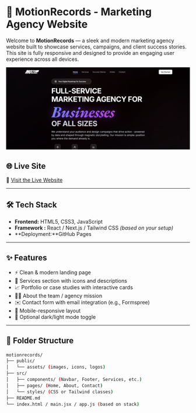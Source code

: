 # 🎯 MotionRecords - Marketing Agency Website

Welcome to **MotionRecords** — a sleek and modern marketing agency website built to showcase services, campaigns, and client success stories. This site is fully responsive and designed to provide an engaging user experience across all devices.

![MotionRecords Banner](marketing.PNG)

## 🌐 Live Site

🔗 [Visit the Live Website](https://v0-motionrecords-ruddy.vercel.app/)  

---

## 🛠️ Tech Stack

- **Frontend:** HTML5, CSS3, JavaScript
- **Framework :** React / Next.js / Tailwind CSS *(based on your setup)*
- **Deployment:**GitHub Pages

---

## ✨ Features

- ⚡ Clean & modern landing page
- 💼 Services section with icons and descriptions
- 📈 Portfolio or case studies with interactive cards
- 🧑‍💼 About the team / agency mission
- ✉️ Contact form with email integration (e.g., Formspree)
- 📱 Mobile-responsive layout
- 🌙 Optional dark/light mode toggle

---

## 📁 Folder Structure

```bash
motionrecords/
├── public/
│   └── assets/ (images, icons, logos)
├── src/
│   ├── components/ (Navbar, Footer, Services, etc.)
│   ├── pages/ (Home, About, Contact)
│   └── styles/ (CSS or Tailwind classes)
├── README.md
└── index.html / main.jsx / app.js (based on stack)
